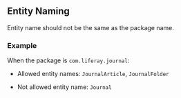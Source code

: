 ## Entity Naming

Entity name should not be the same as the package name.

### Example

When the package is `com.liferay.journal`:

- Allowed entity names: `JournalArticle`, `JournalFolder`

- Not allowed entity name: `Journal`